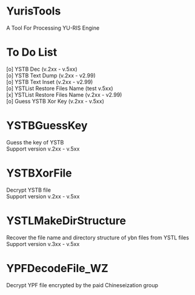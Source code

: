 # YurisTools
A Tool For Processing YU-RIS Engine  
# To Do List
[o] YSTB Dec (v.2xx - v.5xx)  
[o] YSTB Text Dump (v.2xx - v2.99)  
[o] YSTB Text Inset (v.2xx - v2.99)  
[o] YSTList Restore Files Name (test v.5xx)  
[x] YSTList Restore Files Name (v.2xx - v2.99)  
[o] Guess YSTB Xor Key (v.2xx - v.5xx)   

# YSTBGuessKey
Guess the key of YSTB  
Support version v.2xx - v.5xx  

# YSTBXorFile
Decrypt YSTB file  
Support version v.2xx - v.5xx  

# YSTLMakeDirStructure
Recover the file name and directory structure of ybn files from YSTL files  
Support version v.3xx - v.5xx  

# YPFDecodeFile_WZ
Decrypt YPF file encrypted by the paid Chineseization group  
